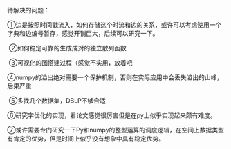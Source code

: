 待解决的问题：

​	①边是按照时间戳流入，如何存储这个时流和边的关系，或许可以考虑使用一个字典和边编号暂存，感觉开销巨大，后续可以研究一下。

​	②如何稳定可靠的生成成对的独立散列函数

​	③可视化的图搭建过程（感觉不实用，放着吧

​	④numpy的溢出绝对需要一个保护机制，否则在实际应用中会丢失溢出的山峰，后果严重

​	⑤多找几个数据集，DBLP不够合适

​	⑥研究字优化的实现，看论文感觉很厉害但是在py上似乎实现起来颇有难度。

​	⑦或许需要专门研究一下Py和numpy的整型运算的调度逻辑，在空间上数据类型有肯定的优势，但是时间上似乎没有想象中具有稳定优势。